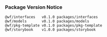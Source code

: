 ### Package Version Notice

```
@wf/interfaces   v0.1.0 packages/interfaces
@wf/models       v0.1.0 packages/models
@wf/pkg-template v0.1.0 packages/pkg-template
@wf/storybook    v1.0.0 packages/storybook
```

